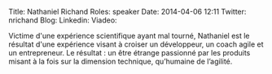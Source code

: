 Title: Nathaniel Richand
Roles: speaker
Date: 2014-04-06 12:11
Twitter: nrichand
Blog: 
Linkedin: 
Viadeo:

Victime d'une expérience scientifique ayant mal tourné, Nathaniel est le résultat d'une expérience visant à croiser un développeur, un coach agile et un entrepreneur. Le résultat : un être étrange passionné par les produits misant à la fois sur la dimension technique, qu’humaine de l’agilité.

